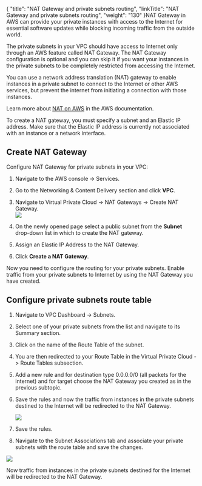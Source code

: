 {
    "title": "NAT Gateway and private subnets routing",
    "linkTitle": "NAT Gateway and private subnets routing",
    "weight": "130"
}NAT Gateway in AWS can provide your private instances with access to the Internet for essential software updates while blocking incoming traffic from the outside world.

The private subnets in your VPC should have access to Internet only through an AWS feature called NAT Gateway. The NAT Gateway configuration is optional and you can skip it if you want your instances in the private subnets to be completely restricted from accessing the Internet.

You can use a network address translation (NAT) gateway to enable instances in a private subnet to connect to the Internet or other AWS services, but prevent the internet from initiating a connection with those instances.

Learn more about [NAT on AWS](http://docs.aws.amazon.com/AmazonVPC/latest/UserGuide/vpc-nat.html) in the AWS documentation.

To create a NAT gateway, you must specify a subnet and an Elastic IP address. Make sure that the Elastic IP address is currently not associated with an instance or a network interface.

## Create NAT Gateway

Configure NAT Gateway for private subnets in your VPC:

1.  Navigate to the AWS console -> Services.
2.  Go to the Networking & Content Delivery section and click **VPC**.
3.  Navigate to Virtual Private Cloud -> NAT Gateways -> Create NAT Gateway.  
    <img src="/Images/SecureTransport/create-nat.png" class="maxWidth" />  
      
4.  On the newly opened page select a public subnet from the **Subnet** drop-down list in which to create the NAT gateway.
5.  Assign an Elastic IP Address to the NAT Gateway.
6.  Click **Create a NAT Gateway**.

Now you need to configure the routing for your private subnets. Enable traffic from your private subnets to Internet by using the NAT Gateway you have created.

## Configure private subnets route table

1.  Navigate to VPC Dashboard -> Subnets.
2.  Select one of your private subnets from the list and navigate to its Summary section.
3.  Click on the name of the Route Table of the subnet.
4.  You are then redirected to your Route Table in the Virtual Private Cloud -> Route Tables subsection.
5.  Add a new rule and for destination type 0.0.0.0/0 (all packets for the internet) and for target choose the NAT Gateway you created as in the previous subtopic.
6.  Save the rules and now the traffic from instances in the private subnets destined to the Internet will be redirected to the NAT Gateway.  
      
    <img src="/Images/SecureTransport/nat-route-table.PNG" class="maxWidth" />  
7.  Save the rules.
8.  Navigate to the Subnet Associations tab and associate your private subnets with the route table and save the changes.

<img src="/Images/SecureTransport/route-tab-priv-sn.PNG" class="maxWidth" />

Now traffic from instances in the private subnets destined for the Internet will be redirected to the NAT Gateway.
